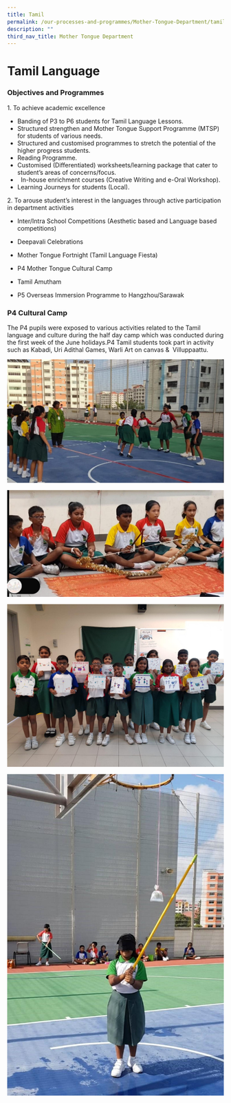 ```yaml
---
title: Tamil
permalink: /our-processes-and-programmes/Mother-Tongue-Department/tamil-language
description: ""
third_nav_title: Mother Tongue Department
---
```

# **Tamil Language**

### Objectives and Programmes

1\. To achieve academic excellence

*   Banding of P3 to P6 students for Tamil Language Lessons.
*   Structured strengthen and Mother Tongue Support Programme (MTSP) for students of various needs.   
*   Structured and customised programmes to stretch the potential of the higher progress students.
*   Reading Programme.   
*   Customised (Differentiated) worksheets/learning package that cater to student’s areas of concerns/focus.   
*     In-house enrichment courses (Creative Writing and e-Oral Workshop). 
*   Learning Journeys for students (Local).

2\. To arouse student’s interest in the languages through active participation in department activities

*   Inter/Intra School Competitions (Aesthetic based and Language based competitions)
    
*   Deepavali Celebrations
*   Mother Tongue Fortnight (Tamil Language Fiesta)
*   P4 Mother Tongue Cultural Camp
*   Tamil Amutham
*   P5 Overseas Immersion Programme to Hangzhou/Sarawak
  

### P4 Cultural Camp

The P4 pupils were exposed to various activities related to the Tamil language and culture during the half day camp which was conducted during the first week of the June holidays.P4 Tamil students took part in activity such as Kabadi, Uri Adithal Games, Warli Art on canvas &  Villuppaattu.

![](/images/TL%20Dept%205.jpg)

![](/images/TL%20Dept%206.jpg)

![](/images/TL%20Dept%207.jpg)

![](/images/TL%20Dept%208.jpg)